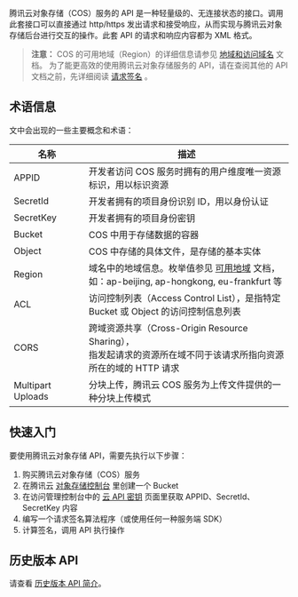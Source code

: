 腾讯云对象存储（COS）服务的 API 是一种轻量级的、无连接状态的接口。调用此套接口可以直接通过 http/https 发出请求和接受响应，从而实现与腾讯云对象存储后台进行交互的操作。此套 API 的请求和响应内容都为 XML 格式。
>**注意：**
> COS 的可用地域（Region）的详细信息请参见 [地域和访问域名](https://cloud.tencent.com/document/product/436/6224) 文档。 
>为了能更高效的使用腾讯云对象存储服务的 API，请在查阅其他的 API 文档之前，先详细阅读 [请求签名](https://cloud.tencent.com/document/product/436/7778) 。

## 术语信息
文中会出现的一些主要概念和术语：
<style rel="stylesheet">
table th:nth-of-type(1) {
width: 150px;	
}
table th:nth-of-type(2) {
width:550px;	
}
</style>

|名称|	描述|
|---|---|
| APPID	|开发者访问 COS 服务时拥有的用户维度唯一资源标识，用以标识资源|
| SecretId | 开发者拥有的项目身份识别 ID，用以身份认证|
| SecretKey	| 开发者拥有的项目身份密钥|
| Bucket|	 COS 中用于存储数据的容器|
| Object|	 COS 中存储的具体文件，是存储的基本实体|
| Region|	域名中的地域信息。枚举值参见 [可用地域](https://cloud.tencent.com/document/product/436/6224) 文档，如：ap-beijing, ap-hongkong, eu-frankfurt 等 |
| ACL |	访问控制列表（Access Control List），是指特定 Bucket 或 Object 的访问控制信息列表|
| CORS | 跨域资源共享（Cross-Origin Resource Sharing），<br>指发起请求的资源所在域不同于该请求所指向资源所在的域的 HTTP 请求|
| Multipart Uploads |分块上传，腾讯云 COS 服务为上传文件提供的一种分块上传模式|
## 快速入门

要使用腾讯云对象存储 API，需要先执行以下步骤：

1. 购买腾讯云对象存储（COS）服务
2. 在腾讯云 [对象存储控制台](https://console.cloud.tencent.com/cos5) 里创建一个 Bucket
2. 在访问管理控制台中的 [云 API 密钥](https://console.cloud.tencent.com/capi) 页面里获取 APPID、SecretId、SecretKey 内容
2. 编写一个请求签名算法程序（或使用任何一种服务端 SDK）
3. 计算签名，调用 API 执行操作

## 历史版本 API
请查看 [历史版本 API 简介](https://cloud.tencent.com/document/product/436/6052)。
